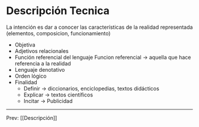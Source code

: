 # Descripción Tecnica
La intención es dar a conocer las características de la realidad representada (elementos, composicion, funcionamiento)

- Objetiva
- Adjetivos relacionales
-  Función referencial del lenguaje
	Funcion referencial -> aquella que hace referencia a la realidad
- Lenguaje denotativo
- Orden lógico
-  Finalidad
	- Definir -> diccionarios, enciclopedias, textos didácticos
	- Explicar -> textos científicos
	- Incitar -> Publicidad
___
Prev: [[Descripción]]